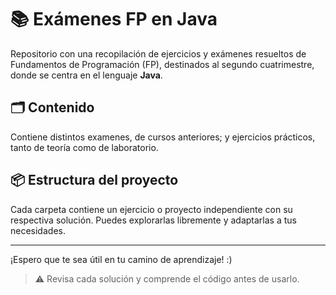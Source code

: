 # 📚 Exámenes FP en Java

Repositorio con una recopilación de ejercicios y exámenes resueltos de Fundamentos de Programación (FP), destinados al segundo cuatrimestre, donde se centra en el lenguaje **Java**.

## 🗂 Contenido

Contiene distintos examenes, de cursos anteriores; y ejercicios prácticos, tanto de teoría como de laboratorio.


## 📦 Estructura del proyecto

Cada carpeta contiene un ejercicio o proyecto independiente con su respectiva solución. Puedes explorarlas libremente y adaptarlas a tus necesidades.

---

¡Espero que te sea útil en tu camino de aprendizaje! :)

> ⚠️ Revisa cada solución y comprende el código antes de usarlo.
